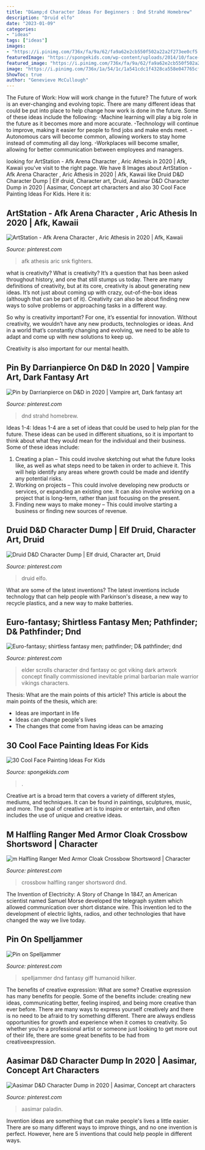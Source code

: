 ```yaml
---
title: "D&amp;d Character Ideas For Beginners : Dnd Strahd Homebrew"
description: "Druid elfo"
date: "2023-01-09"
categories:
- "ideas"
tags: ["ideas"]
images:
- "https://i.pinimg.com/736x/fa/9a/62/fa9a62e2cb550f502a22a2f273ee0cf5.jpg"
featuredImage: "https://spongekids.com/wp-content/uploads/2014/10/face-painting-ideas-for-kids/12-shark.jpg"
featured_image: "https://i.pinimg.com/736x/fa/9a/62/fa9a62e2cb550f502a22a2f273ee0cf5.jpg"
image: "https://i.pinimg.com/736x/1a/54/1c/1a541cdc1f4328ca558e047765cfffd8.jpg"
ShowToc: true
author: "Genevieve McCullough"
---
```



The Future of Work: How will work change in the future?
The future of work is an ever-changing and evolving topic. There are many different ideas that could be put into place to help change how work is done in the future. Some of these ideas include the following: 
-Machine learning will play a big role in the future as it becomes more and more accurate. 
-Technology will continue to improve, making it easier for people to find jobs and make ends meet. 
-Autonomous cars will become common, allowing workers to stay home instead of commuting all day long. 
-Workplaces will become smaller, allowing for better communication between employees and managers.

	

		
looking for ArtStation - Afk Arena Character , Aric Athesis in 2020 | Afk, Kawaii you've visit to the right page. We have 8 Images about ArtStation - Afk Arena Character , Aric Athesis in 2020 | Afk, Kawaii like Druid D&amp;D Character Dump | Elf druid, Character art, Druid, Aasimar D&amp;D Character Dump in 2020 | Aasimar, Concept art characters and also 30 Cool Face Painting Ideas For Kids. Here it is:
		
    
## ArtStation - Afk Arena Character , Aric Athesis In 2020 | Afk, Kawaii

<img loading=lazy src="https://i.pinimg.com/736x/fa/9a/62/fa9a62e2cb550f502a22a2f273ee0cf5.jpg" onerror="this.onerror=null;this.src='https://tse2.mm.bing.net/th?id=OIP.OJmk_RvCvLbNrqij7VId7QHaLO&amp;pid=15.1';" alt="ArtStation - Afk Arena Character , Aric Athesis in 2020 | Afk, Kawaii">

_Source: pinterest.com_

>afk athesis aric snk fighters. 

	

what is creativity?
What is creativity? It’s a question that has been asked throughout history, and one that still stumps us today. There are many definitions of creativity, but at its core, creativity is about generating new ideas.
It’s not just about coming up with crazy, out-of-the-box ideas (although that can be part of it). Creativity can also be about finding new ways to solve problems or approaching tasks in a different way.

So why is creativity important? For one, it’s essential for innovation. Without creativity, we wouldn’t have any new products, technologies or ideas. And in a world that’s constantly changing and evolving, we need to be able to adapt and come up with new solutions to keep up.

Creativity is also important for our mental health.

    
## Pin By Darrianpierce On D&amp;D In 2020 | Vampire Art, Dark Fantasy Art

<img loading=lazy src="https://i.pinimg.com/736x/83/53/d7/8353d7315ba1c84c26de37cb1df7a66b.jpg" onerror="this.onerror=null;this.src='https://tse3.mm.bing.net/th?id=OIP.tq62HOCZrU0rPC5xwHbaIwHaJ3&amp;pid=15.1';" alt="Pin by Darrianpierce on D&amp;D in 2020 | Vampire art, Dark fantasy art">

_Source: pinterest.com_

>dnd strahd homebrew. 

	

Ideas 1-4:
Ideas 1-4 are a set of ideas that could be used to help plan for the future. These ideas can be used in different situations, so it is important to think about what they would mean for the individual and their business. Some of these ideas include:
1. Creating a plan – This could involve sketching out what the future looks like, as well as what steps need to be taken in order to achieve it. This will help identify any areas where growth could be made and identify any potential risks. 
2. Working on projects – This could involve developing new products or services, or expanding an existing one. It can also involve working on a project that is long-term, rather than just focusing on the present. 
3. Finding new ways to make money – This could involve starting a business or finding new sources of revenue.

    
## Druid D&amp;D Character Dump | Elf Druid, Character Art, Druid

<img loading=lazy src="https://i.pinimg.com/736x/3a/72/7f/3a727f32bf27a1232d22139ccf6fe49e.jpg" onerror="this.onerror=null;this.src='https://tse3.mm.bing.net/th?id=OIP.gBdUXDSOEh8yHwoZa73WNAHaK9&amp;pid=15.1';" alt="Druid D&amp;D Character Dump | Elf druid, Character art, Druid">

_Source: pinterest.com_

>druid elfo. 

	

What are some of the latest inventions?
The latest inventions include technology that can help people with Parkinson's disease, a new way to recycle plastics, and a new way to make batteries.

    
## Euro-fantasy; Shirtless Fantasy Men; Pathfinder; D&amp; Pathfinder; Dnd

<img loading=lazy src="https://i.pinimg.com/736x/35/60/0f/35600f4622b9699260c028c05f679237.jpg" onerror="this.onerror=null;this.src='https://tse1.mm.bing.net/th?id=OIP.bROEz35o3y3egb7qxD1T_QHaLN&amp;pid=15.1';" alt="Euro-fantasy; shirtless fantasy men; pathfinder; D&amp; pathfinder; dnd">

_Source: pinterest.com_

>elder scrolls character dnd fantasy oc got viking dark artwork concept finally commissioned inevitable primal barbarian male warrior vikings characters. 

	

Thesis: What are the main points of this article?
This article is about the main points of the thesis, which are: 
- Ideas are important in life
- Ideas can change people's lives
- The changes that come from having ideas can be amazing

    
## 30 Cool Face Painting Ideas For Kids

<img loading=lazy src="https://spongekids.com/wp-content/uploads/2014/10/face-painting-ideas-for-kids/12-shark.jpg" onerror="this.onerror=null;this.src='https://tse1.mm.bing.net/th?id=OIP.HLBHPLP6m77Xd6Hgsou70gHaJl&amp;pid=15.1';" alt="30 Cool Face Painting Ideas For Kids">

_Source: spongekids.com_

>. 

	

Creative art is a broad term that covers a variety of different styles, mediums, and techniques. It can be found in paintings, sculptures, music, and more. The goal of creative art is to inspire or entertain, and often includes the use of unique and creative ideas.

    
## M Halfling Ranger Med Armor Cloak Crossbow Shortsword | Character

<img loading=lazy src="https://i.pinimg.com/736x/1a/54/1c/1a541cdc1f4328ca558e047765cfffd8.jpg" onerror="this.onerror=null;this.src='https://tse1.mm.bing.net/th?id=OIP.hiydE3MDK18eN60W-TSruQHaJ3&amp;pid=15.1';" alt="m Halfling Ranger Med Armor Cloak Crossbow Shortsword | Character">

_Source: pinterest.com_

>crossbow halfling ranger shortsword dnd. 

	

The Invention of Electricity: A Story of Change
In 1847, an American scientist named Samuel Morse developed the telegraph system which allowed communication over short distance wire. This invention led to the development of electric lights, radios, and other technologies that have changed the way we live today.

    
## Pin On Spelljammer

<img loading=lazy src="https://i.pinimg.com/736x/12/6d/79/126d7932cb606e32ddfd867559f11750.jpg" onerror="this.onerror=null;this.src='https://tse4.mm.bing.net/th?id=OIP.WBpZwc8JChPE4MZxvF1SigHaKT&amp;pid=15.1';" alt="Pin on Spelljammer">

_Source: pinterest.com_

>spelljammer dnd fantasy giff humanoid hilker. 

	

The benefits of creative expression: What are some?
Creative expression has many benefits for people. Some of the benefits include: creating new ideas, communicating better, feeling inspired, and being more creative than ever before. There are many ways to express yourself creatively and there is no need to be afraid to try something different. There are always endless opportunities for growth and experience when it comes to creativity. So whether you’re a professional artist or someone just looking to get more out of their life, there are some great benefits to be had from creativeexpression.

    
## Aasimar D&amp;D Character Dump In 2020 | Aasimar, Concept Art Characters

<img loading=lazy src="https://i.pinimg.com/736x/a0/4e/5f/a04e5f1c55c5eeb619c930ab76fde3c5.jpg" onerror="this.onerror=null;this.src='https://tse4.mm.bing.net/th?id=OIP.CsFiieyil9L2cxNLj4CoKAHaK9&amp;pid=15.1';" alt="Aasimar D&amp;D Character Dump in 2020 | Aasimar, Concept art characters">

_Source: pinterest.com_

>aasimar paladin. 

	

Invention ideas are something that can make people's lives a little easier. There are so many different ways to improve things, and no one invention is perfect. However, here are 5 inventions that could help people in different ways.

